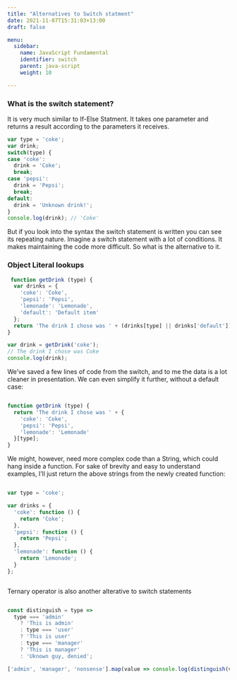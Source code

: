 ```yaml
---
title: "Alternatives to Switch statment"
date: 2021-11-07T15:31:03+13:00
draft: false

menu:
  sidebar:
    name: JavaScript Fundamental
    identifier: switch
    parent: java-script
    weight: 10

---
```


### What is the switch statement?

It is very much similar to If-Else Statment. It takes one parameter and returns a result according to the parameters it receives.

  
```JavaScript
var type = 'coke';
var drink;
switch(type) {
case 'coke':
  drink = 'Coke';
  break;
case 'pepsi':
  drink = 'Pepsi';
  break;
default:
  drink = 'Unknown drink!';
}
console.log(drink); // 'Coke'

```
 But if you look into the syntax the switch statement is written you can see its repeating nature. Imagine a switch statement with a lot of conditions. It makes maintaining the code more difficult. So what is the alternative to it.


 ### Object Literal lookups


```JavaScript
 function getDrink (type) {
  var drinks = {
    'coke': 'Coke',
    'pepsi': 'Pepsi',
    'lemonade': 'Lemonade',
    'default': 'Default item'
  };
  return 'The drink I chose was ' + (drinks[type] || drinks['default']);
}

var drink = getDrink('coke');
// The drink I chose was Coke
console.log(drink);

```
We’ve saved a few lines of code from the switch, and to me the data is a lot cleaner in presentation. We can even simplify it further, without a default case:

```JavaScript

function getDrink (type) {
  return 'The drink I chose was ' + {
    'coke': 'Coke',
    'pepsi': 'Pepsi',
    'lemonade': 'Lemonade'
  }[type];
}


```


We might, however, need more complex code than a String, which could hang inside a function. For sake of brevity and easy to understand examples, I’ll just return the above strings from the newly created function:


```JavaScript

var type = 'coke';

var drinks = {
  'coke': function () {
    return 'Coke';
  },
  'pepsi': function () {
    return 'Pepsi';
  },
  'lemonade': function () {
    return 'Lemonade';
  }
};



```
Ternary operator is also another alterative to switch statements

```JavaScript

const distinguish = type =>
  type === 'admin'
    ? 'This is admin'
    : type === 'user'
    ? 'This is user'
    : type === 'manager'
    ? 'This is manager'
    : 'Uknown guy, denied';

['admin', 'manager', 'nonsense'].map(value => console.log(distinguish(value)));



```



